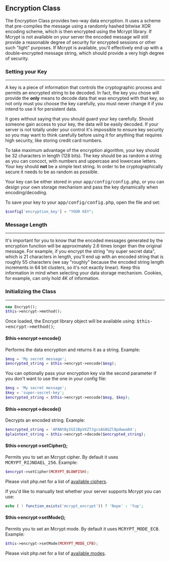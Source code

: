 ## Encryption Class

The Encryption Class provides two-way data encryption. It uses a scheme that pre-compiles the message using a randomly hashed bitwise XOR encoding scheme, which is then encrypted using the Mcrypt library. If Mcrypt is not available on your server the encoded message will still provide a reasonable degree of security for encrypted sessions or other such "light" purposes. If Mcrypt is available, you'll effectively end up with a double-encrypted message string, which should provide a very high degree of security.

### Setting your Key

------

A key is a piece of information that controls the cryptographic process and permits an encrypted string to be decoded. In fact, the key you chose will provide the <b>only</b> means to decode data that was encrypted with that key, so not only must you choose the key carefully, you must never change it if you intend to use it for persistent data.

It goes without saying that you should guard your key carefully. Should someone gain access to your key, the data will be easily decoded. If your server is not totally under your control it's impossible to ensure key security so you may want to think carefully before using it for anything that requires high security, like storing credit card numbers.

To take maximum advantage of the encryption algorithm, your key should be 32 characters in length (128 bits). The key should be as random a string as you can concoct, with numbers and uppercase and lowercase letters. Your key should <b>not</b> be a simple text string. In order to be cryptographically secure it needs to be as random as possible.

Your key can be either stored in your <kbd>app/config/config.php</kbd>, or you can design your own storage mechanism and pass the key dynamically when encoding/decoding.

To save your key to your <kbd>app/config/config.php</kbd>, open the file and set:

```php
$config['encryption_key'] = "YOUR KEY";
```

### Message Length

------

It's important for you to know that the encoded messages generated by the encryption function will be approximately 2.6 times longer than the original message. For example, if you encrypt the string "my super secret data", which is 21 characters in length, you'll end up with an encoded string that is roughly 55 characters (we say "roughly" because the encoded string length increments in 64 bit clusters, so it's not exactly linear). Keep this information in mind when selecting your data storage mechanism. Cookies, for example, can only hold 4K of information.

### Initializing the Class

------

```php
new Encrypt();
$this->encrypt->method();
```

Once loaded, the Encrypt library object will be available using: <kbd>$this->encrypt->method()</kbd>;


#### $this->encrypt->encode()

Performs the data encryption and returns it as a string. Example:

```php
$msg = 'My secret message';
$encrypted_string = $this->encrypt->encode($msg);
```

You can optionally pass your encryption key via the second parameter if you don't want to use the one in your config file:

```php
$msg = 'My secret message';
$key = 'super-secret-key';
$encrypted_string = $this->encrypt->encode($msg, $key);
```

#### $this->encrypt->decode()

Decrypts an encoded string. Example:

```php
$encrypted_string = 'APANtByIGI1BpVXZTJgcsAG8GZl8pdwwa84';
$plaintext_string = $this->encrypt->decode($encrypted_string);
```


#### $this->encrypt->setCipher();

Permits you to set an Mcrypt cipher. By default it uses <samp>MCRYPT_RIJNDAEL_256</samp>. Example:

```php
$encrypt->setCipher(MCRYPT_BLOWFISH);
```

Please visit php.net for a list of [available ciphers](http://php.net/mcrypt).

If you'd like to manually test whether your server supports Mcrypt you can use:

```php
echo ( ! function_exists('mcrypt_encrypt')) ? 'Nope' : 'Yup';
```

#### $this->encrypt->setMode();

Permits you to set an Mcrypt mode. By default it uses <samp>MCRYPT_MODE_ECB</samp>. Example:

```php
$this->encrypt->setMode(MCRYPT_MODE_CFB);
```

Please visit php.net for a list of [available modes](http://php.net/mcrypt).